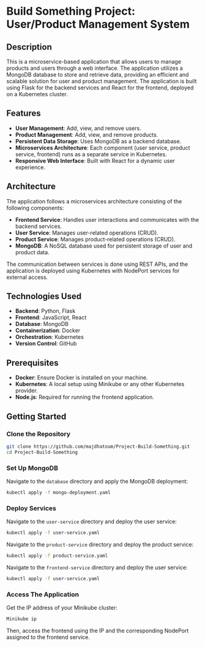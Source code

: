 # Build Something Project: User/Product Management System

## Description
This is a microservice-based application that allows users to manage products and users through a web interface. The application utilizes a MongoDB database to store and retrieve data, providing an efficient and scalable solution for user and product management. The application is built using Flask for the backend services and React for the frontend, deployed on a Kubernetes cluster.

## Features
- **User Management**: Add, view, and remove users.
- **Product Management**: Add, view, and remove products.
- **Persistent Data Storage**: Uses MongoDB as a backend database.
- **Microservices Architecture**: Each component (user service, product service, frontend) runs as a separate service in Kubernetes.
- **Responsive Web Interface**: Built with React for a dynamic user experience.

## Architecture
The application follows a microservices architecture consisting of the following components:
- **Frontend Service**: Handles user interactions and communicates with the backend services.
- **User Service**: Manages user-related operations (CRUD).
- **Product Service**: Manages product-related operations (CRUD).
- **MongoDB**: A NoSQL database used for persistent storage of user and product data.

The communication between services is done using REST APIs, and the application is deployed using Kubernetes with NodePort services for external access.

## Technologies Used
- **Backend**: Python, Flask
- **Frontend**: JavaScript, React
- **Database**: MongoDB
- **Containerization**: Docker
- **Orchestration**: Kubernetes
- **Version Control**: GitHub

## Prerequisites
- **Docker**: Ensure Docker is installed on your machine.
- **Kubernetes**: A local setup using Minikube or any other Kubernetes provider.
- **Node.js**: Required for running the frontend application.

## Getting Started

### Clone the Repository
```bash
git clone https://github.com/majdhatoum/Project-Build-Something.git
cd Project-Build-Something
```

### Set Up MongoDB
Navigate to the `database` directory and apply the MongoDB deployment:
   ```bash
   kubectl apply -f mongo-deployment.yaml
```

### Deploy Services
Navigate to the `user-service` directory and deploy the user service:
   ```bash
   kubectl apply -f user-service.yaml
 ```

Navigate to the `product-service` directory and deploy the product service:
   ```bash
   kubectl apply -f product-service.yaml
 ```

Navigate to the `frontend-service` directory and deploy the user service:
   ```bash
   kubectl apply -f user-service.yaml
 ```

### Access The Application
Get the IP address of your Minikube cluster:
   ```bash
   Minikube ip
 ```
Then, access the frontend using the IP and the corresponding NodePort assigned to the frontend service.


